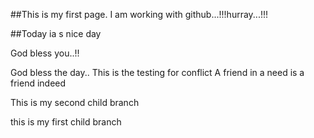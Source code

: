 ##This is my first page. I am working with github...!!!hurray...!!!



##Today ia s nice day

God bless you..!!



God bless the day..
This is the testing for conflict
A friend in a need is a friend indeed


This is my second child branch


this is my first child branch

